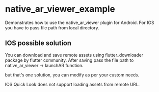 # native_ar_viewer_example

Demonstrates how to use the native_ar_viewer plugin for Android. For IOS you have to pass file path from local directory.

## IOS possible solution

You can download and save remote assets using flutter_downloader package by flutter community.
After saving pass the file path to native_ar_viewer -> launchAR function.

but that's one solution, you can modify as per your custom needs.

IOS Quick Look does not support loading assets from remote URL.